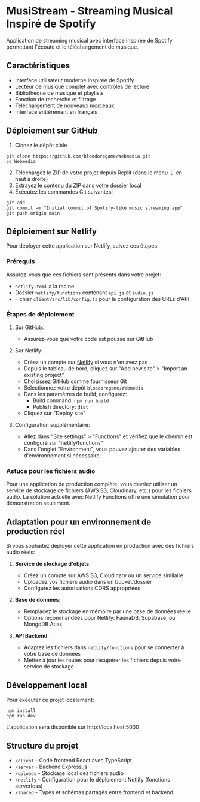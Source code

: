# MusiStream - Streaming Musical Inspiré de Spotify

Application de streaming musical avec interface inspirée de Spotify permettant l'écoute et le téléchargement de musique.

## Caractéristiques

- Interface utilisateur moderne inspirée de Spotify
- Lecteur de musique complet avec contrôles de lecture
- Bibliothèque de musique et playlists
- Fonction de recherche et filtrage
- Téléchargement de nouveaux morceaux
- Interface entièrement en français

## Déploiement sur GitHub

1. Clonez le dépôt cible
```
git clone https://github.com/bloodoregame/Webmedia.git
cd Webmedia
```

2. Téléchargez le ZIP de votre projet depuis Replit (dans le menu ⋮ en haut à droite)
3. Extrayez le contenu du ZIP dans votre dossier local
4. Exécutez les commandes Git suivantes:
```
git add .
git commit -m "Initial commit of Spotify-like music streaming app"
git push origin main
```

## Déploiement sur Netlify

Pour déployer cette application sur Netlify, suivez ces étapes:

### Prérequis
Assurez-vous que ces fichiers sont présents dans votre projet:
- `netlify.toml` à la racine
- Dossier `netlify/functions` contenant `api.js` et `audio.js`
- Fichier `client/src/lib/config.ts` pour la configuration des URLs d'API

### Étapes de déploiement
1. Sur GitHub:
   - Assurez-vous que votre code est poussé sur GitHub

2. Sur Netlify:
   - Créez un compte sur [Netlify](https://www.netlify.com/) si vous n'en avez pas
   - Depuis le tableau de bord, cliquez sur "Add new site" > "Import an existing project"
   - Choisissez GitHub comme fournisseur Git
   - Sélectionnez votre dépôt `bloodoregame/Webmedia`
   - Dans les paramètres de build, configurez:
     - Build command: `npm run build`
     - Publish directory: `dist`
   - Cliquez sur "Deploy site"

3. Configuration supplémentaire:
   - Allez dans "Site settings" > "Functions" et vérifiez que le chemin est configuré sur "netlify/functions"
   - Dans l'onglet "Environment", vous pouvez ajouter des variables d'environnement si nécessaire

### Astuce pour les fichiers audio
Pour une application de production complète, vous devriez utiliser un service de stockage de fichiers (AWS S3, Cloudinary, etc.) pour les fichiers audio. La solution actuelle avec Netlify Functions offre une simulation pour démonstration seulement.

## Adaptation pour un environnement de production réel

Si vous souhaitez déployer cette application en production avec des fichiers audio réels:

1. **Service de stockage d'objets**:
   - Créez un compte sur AWS S3, Cloudinary ou un service similaire
   - Uploadez vos fichiers audio dans un bucket/dossier
   - Configurez les autorisations CORS appropriées

2. **Base de données**:
   - Remplacez le stockage en mémoire par une base de données réelle 
   - Options recommandées pour Netlify: FaunaDB, Supabase, ou MongoDB Atlas

3. **API Backend**:
   - Adaptez les fichiers dans `netlify/functions` pour se connecter à votre base de données
   - Mettez à jour les routes pour récupérer les fichiers depuis votre service de stockage

## Développement local

Pour exécuter ce projet localement:

```
npm install
npm run dev
```

L'application sera disponible sur http://localhost:5000

## Structure du projet

- `/client` - Code frontend React avec TypeScript
- `/server` - Backend Express.js
- `/uploads` - Stockage local des fichiers audio
- `/netlify` - Configuration pour le déploiement Netlify (fonctions serverless)
- `/shared` - Types et schémas partagés entre frontend et backend